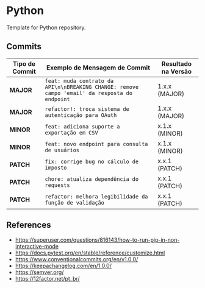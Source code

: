 # Python

Template for Python repository.

## Commits


| Tipo de Commit       | Exemplo de Mensagem de Commit                                                                 | Resultado na Versão |
|----------------------|-----------------------------------------------------------------------------------------------|----------------------|
| **MAJOR**            | `feat: muda contrato da API\n\nBREAKING CHANGE: remove campo 'email' da resposta do endpoint` | 1.x.x (MAJOR)        |
| **MAJOR**            | `refactor!: troca sistema de autenticação para OAuth`                                         | 1.x.x (MAJOR)        |
| **MINOR**            | `feat: adiciona suporte a exportação em CSV`                                                  | x.1.x (MINOR)        |
| **MINOR**            | `feat: novo endpoint para consulta de usuários`                                               | x.1.x (MINOR)        |
| **PATCH**            | `fix: corrige bug no cálculo de imposto`                                                      | x.x.1 (PATCH)        |
| **PATCH**            | `chore: atualiza dependência do requests`                                                     | x.x.1 (PATCH)        |
| **PATCH**            | `refactor: melhora legibilidade da função de validação`                                       | x.x.1 (PATCH)        |


## References

- https://superuser.com/questions/816143/how-to-run-pip-in-non-interactive-mode
- https://docs.pytest.org/en/stable/reference/customize.html
- https://www.conventionalcommits.org/en/v1.0.0/
- https://keepachangelog.com/en/1.0.0/
- https://semver.org/
- https://12factor.net/pt_br/